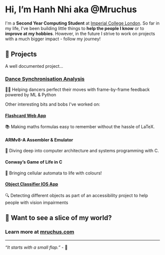 # Hi, I’m Hanh Nhi aka @Mruchus

I'm a **Second Year Computing Student** at [Imperial College London](https://www.imperial.ac.uk/). So far in my life, I've been building little things to **help the people I know** or to **improve at my hobbies**. However, in the future I strive to work on projects with a much bigger impact - follow my journey!

## 🚀 Projects

A well documented project...

### [Dance Synchronisation Analysis](https://github.com/Mruchus/dance-sync-analysis)
💃🕺 Helping dancers perfect their moves with frame-by-frame feedback powered by ML & Python 

Other interesting bits and bobs I've worked on:

#### [Flashcard Web App](https://github.com/Mruchus/flashcard-web-app)
📚 Making maths formulas easy to remember without the hassle of LaTeX.

#### ARMv8-A Assembler & Emulator
🔧 Diving deep into computer architecture and systems programming with C.

#### Conway’s Game of Life in C
🐛 Bringing cellular automata to life with colours!

#### [Object Classifier IOS App](https://github.com/Mruchus/imageclassifier)
🔍 Detecting different objects as part of an accessibility project to help people with vision impairments



## 🌌 Want to see a slice of my world?
### Learn more at [mruchus.com](https://mruchus.com)

---

*“It starts with a small flap.”* - 🌙

